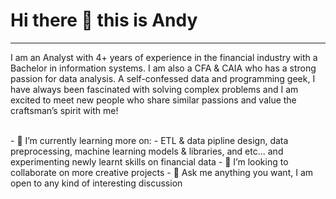 # Hi there 👋 this is Andy
***
I am an Analyst with 4+ years of experience in the financial industry with a Bachelor in information systems. I am also a CFA & CAIA who has a strong passion for data analysis. A self-confessed data and programming geek, I have always been fascinated with solving complex problems and I am excited to meet new people who share similar passions and value the craftsman’s spirit with me!

<br>
- 🌱 I’m currently learning more on:
  - ETL & data pipline design, data preprocessing, machine learning models & libraries, and etc...
and experimenting newly learnt skills on financial data
- 👯 I’m looking to collaborate on more creative projects
- 💬 Ask me anything you want, I am open to any kind of interesting discussion

<!--
**ccfandy1/ccfandy1** is a ✨ _special_ ✨ repository because its `README.md` (this file) appears on your GitHub profile.

Here are some ideas to get you started:

-->
